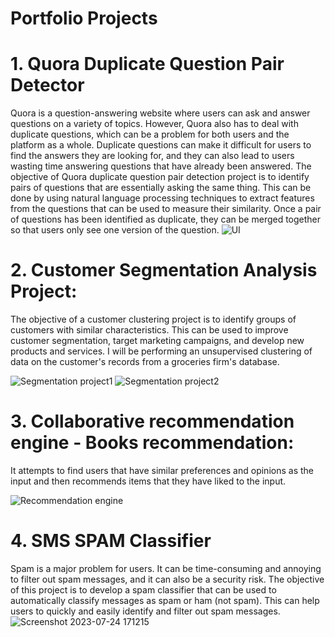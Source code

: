# Portfolio Projects

# 1. Quora Duplicate Question Pair Detector
Quora is a question-answering website where users can ask and answer questions on a variety of topics. However, Quora also has to deal with duplicate questions, which can be a problem for both users and the platform as a whole. Duplicate questions can make it difficult for users to find the answers they are looking for, and they can also lead to users wasting time answering questions that have already been answered.
The objective of Quora duplicate question pair detection project is to identify pairs of questions that are essentially asking the same thing. This can be done by using natural language processing techniques to extract features from the questions that can be used to measure their similarity. Once a pair of questions has been identified as duplicate, they can be merged together so that users only see one version of the question.
![UI](https://github.com/prasadkanthuri/Portfolio/assets/135444495/d2683412-94c3-46c1-9cab-475accf279e8)


# 2. Customer Segmentation Analysis Project:
The objective of a customer clustering project is to identify groups of customers with similar characteristics. This can be used to improve customer segmentation, target marketing campaigns, and develop new products and services.
I will be performing an unsupervised clustering of data on the customer's records from a groceries firm's database.

![Segmentation project1](https://github.com/prasadkanthuri/Portfolio/assets/135444495/93f51223-e269-4925-8a64-6970e3e5f807)
![Segmentation project2](https://github.com/prasadkanthuri/Portfolio/assets/135444495/2a2707df-8dfd-4bcf-a10b-76d38b88391e)


# 3. Collaborative recommendation engine - Books recommendation:
It attempts to find users that have similar preferences and opinions as the input and then recommends items that they have liked to the input.

![Recommendation engine](https://github.com/prasadkanthuri/Portfolio/assets/135444495/faf87ca9-72dc-4159-8db9-b065f134caa7)





# 4. SMS SPAM Classifier
Spam is a major problem for users. It can be time-consuming and annoying to filter out spam messages, and it can also be a security risk.
The objective of this project is to develop a spam classifier that can be used to automatically classify messages as spam or ham (not spam). This can help users to quickly and easily identify and filter out spam messages.
![Screenshot 2023-07-24 171215](https://github.com/prasadkanthuri/Portfolio/assets/135444495/ba65f4d5-aca8-44da-8f7b-c74c244ab591)




